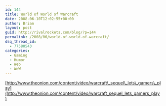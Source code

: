```yaml
---
id: 144
title: World of World of Warcraft
date: 2008-06-10T12:02:55+00:00
author: Brian
layout: post
guid: http://rivalrockets.com/blog/?p=144
permalink: /2008/06/world-of-world-of-warcraft/
dsq_thread_id:
  - 77580543
categories:
  - Gaming
  - Humor
  - Web
  - WoW
---
```

[http://www.theonion.com/content/video/warcraft\_sequel\_lets\_gamers\_play](http://www.theonion.com/content/video/warcraft_sequel_lets_gamers_play)